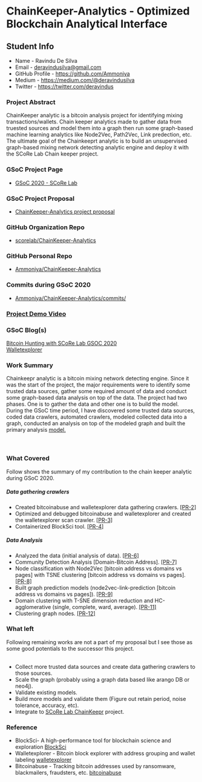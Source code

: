 # ChainKeeper-Analytics - Optimized Blockchain Analytical Interface

## Student Info

* Name - Ravindu De Silva
* Email - deravindusilva@gmail.com
* GitHub Profile - https://github.com/Ammoniya
* Medium - https://medium.com/@deravindusilva
* Twitter - https://twitter.com/deravindus

### Project Abstract
ChainKeeper analytic is a bitcoin analysis project for identifying mixing transactions/wallets. Chain keeper analytics made to gather data from truested sources and model them into a graph then run some graph-based machine learning analytics like Node2Vec, Path2Vec, Link predection, etc.  The ultimate goal of the Chainkeeprt analytic is to build an unsupervised graph-based mixing network detecting analytic engine and deploy it with the SCoRe Lab Chain keeper project. 

### GSoC Project Page
* [GSoC 2020 - SCoRe Lab ](https://summerofcode.withgoogle.com/organizations/6706542746796032/)
### GSoC Project Proposal
* [ChainKeeper-Analytics project proposal](https://drive.google.com/file/d/1OCVJhKlWM0bDbK9efICEh0gBrs9C5NQS/view?usp=sharing)
### GitHub Organization Repo
* [scorelab/ChainKeeper-Analytics](https://github.com/scorelab/ChainKeeper-Analytics)
### GitHub Personal Repo
* [Ammoniya/ChainKeeper-Analytics](https://github.com/Ammoniya/ChainKeeper-Analytics)
### Commits during GSoC 2020
* [Ammoniya/ChainKeeper-Analytics/commits/](https://github.com/Ammoniya/ChainKeeper-Analytics/commits/master)
### [Project Demo Video]()

### GSoC Blog(s)
[Bitcoin Hunting with SCoRe Lab GSOC 2020](https://medium.com/scorelab/bitcoin-hunting-with-score-lab-gsoc-2020-73037a572f3c) <br>
[Walletexplorer](https://medium.com/scorelab/walletexplorer-e3d4a7adc4c0)

### Work Summary
Chainkeepr analytic is a bitcoin mixing network detecting engine. Since it was the start of the project, the major requirements were to identify some trusted data sources, gather some required amount of data and conduct some graph-based data analysis on top of the data. The project had two phases. One is to gather the data and other one is to build the model. During the GSoC time period, I have discovered some trusted data sources, coded data crawlers, automated crawlers, modeled collected data into a graph, conducted an analysis on top of the modeled graph and built the primary analysis [model.](https://user-images.githubusercontent.com/20130001/90658529-4e34a700-e261-11ea-93bf-b53f0d906350.png)
<br><br><br>
### What Covered
Follow shows the summary of my contribution to the chain keeper analytic during GSoC 2020.
##### Data gathering crawlers
* Created bitcoinabuse and walletexplorer data gathering crawlers. [[PR-2]](https://github.com/scorelab/ChainKeeper-Analytics/pull/2)
* Optimized and debugged bitcoinabuse and walletexplorer and created the walletexplorer scan crawler. [[PR-3]](https://github.com/scorelab/ChainKeeper-Analytics/pull/3)
* Containerized BlockSci tool. [[PR-4]](https://github.com/scorelab/ChainKeeper-Analytics/pull/4)
##### Data Analysis
* Analyzed the data (initial analysis of data).  [[PR-6]](https://github.com/scorelab/ChainKeeper-Analytics/pull/6)
* Community Detection Analysis [Domain-Bitcoin Address].  [[PR-7]](https://github.com/scorelab/ChainKeeper-Analytics/pull/7)
* Node classification with Node2Vec [bitcoin address vs domains vs pages] with TSNE clustering [bitcoin address vs domains vs pages].  [[PR-8]](https://github.com/scorelab/ChainKeeper-Analytics/pull/8) 
* Built graph prediction models (node2vec-link-prediction [bitcoin address vs domains vs pages]).  [[PR-9]](https://github.com/scorelab/ChainKeeper-Analytics/pull/9)
* Domain clustering with T-SNE dimension reduction and HC-agglomerative (single, complete, ward, average).  [[PR-11]](https://github.com/scorelab/ChainKeeper-Analytics/pull/11)
* Clustering graph nodes.  [[PR-12]](https://github.com/scorelab/ChainKeeper-Analytics/pull/12)

### What left
Following remaining works are not a part of my proposal but I see those as some good potentials to the successor this project.
<br><br>
* Collect more trusted data sources and create data gathering crawlers to those sources. 
* Scale the graph (probably using a graph data based like arango DB or neo4j).
* Validate existing models.
* Build more models and validate them (Figure out retain period, noise tolerance, accuracy, etc).
* Integrate to [SCoRe Lab ChainKeepr](https://github.com/scorelab/ChainKeeper) project.

### Reference
* BlockSci- A high-performance tool for blockchain science and exploration [BlockSci](https://github.com/citp/BlockSci)
* Walletexplorer - Bitcoin block explorer with address grouping and wallet labeling [walletexplorer](https://www.walletexplorer.com/)
* Bitcoinabuse - Tracking bitcoin addresses used by ransomware, blackmailers, fraudsters, etc. [bitcoinabuse](https://www.bitcoinabuse.com/)
